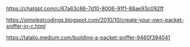 https://chatgpt.com/c/67a63c86-7d10-8006-91f1-88ae93c092ff  

https://simplestcodings.blogspot.com/2010/10/create-your-own-packet-sniffer-in-c.html  

https://talalio.medium.com/building-a-packet-sniffer-9460f394041
